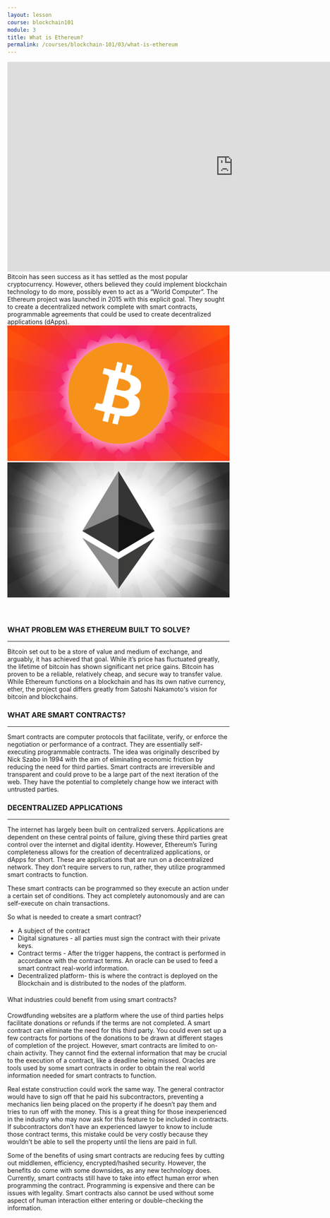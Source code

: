 ```yaml
---
layout: lesson
course: blockchain101
module: 3
title: What is Ethereum?
permalink: /courses/blockchain-101/03/what-is-ethereum
---
```


<span>
<div style="text-align: center;">

<iframe src="https://www.youtube.com/embed/ZCFeYA1qhj8?rel=0" width="1024" height="475" frameborder="0" allowfullscreen="allowfullscreen"></iframe>

</div>
<span class="openingParagraph">Bitcoin has seen success as it has settled as the most popular cryptocurrency. However, others believed they could implement blockchain technology to do more, possibly even to act as a “World Computer”. The Ethereum project was launched in 2015 with this explicit goal. They sought to create a decentralized network complete with smart contracts, programmable agreements that could be used to create decentralized applications (dApps).
</span>

<img src="/assets/img/courses/blockchain-101/Bitcoin-01.png" />
<img src="/assets/img/courses/blockchain-101/Ethereum-01.png" />

<h4></h4>
&nbsp;
<h3>WHAT PROBLEM WAS ETHEREUM BUILT TO SOLVE?</h3>
<hr />
<span style="font-weight: 400;">Bitcoin set out to be a store of value and medium of exchange, and arguably, it has achieved that goal. While it’s price has fluctuated greatly, the lifetime of bitcoin has shown significant net price gains. Bitcoin has proven to be a reliable, relatively cheap, and secure way to transfer value. </span><span style="font-weight: 400;">While Ethereum functions on a blockchain and has its own native currency, ether, the project goal differs greatly from Satoshi Nakamoto's vision for bitcoin and blockchains.</span>
&nbsp;
<h3>WHAT ARE SMART CONTRACTS?</h3>
<hr />
<span style="font-weight: 400;">Smart contracts are computer protocols that facilitate, verify, or enforce the negotiation or performance of a contract. They are essentially self-executing programmable contracts. The idea was originally described by Nick Szabo in 1994 with the aim of eliminating economic friction by reducing the need for third parties. Smart contracts are irreversible and transparent and could prove to be a large part of the next iteration of the web. They have the potential to completely change how we interact with untrusted parties.</span>
&nbsp;
<h3>DECENTRALIZED APPLICATIONS</h3>
<hr />
<span style="font-weight: 400;">The internet has largely been built on centralized servers. Applications are dependent on these central points of failure, giving these third parties great control over the internet and digital identity. However, Ethereum’s Turing completeness allows for the creation of decentralized applications, or dApps for short. These are applications that are run on a decentralized network. They don’t require servers to run, rather, they utilize programmed smart contracts to function.</span>

<span style="font-weight: 400;">These smart contracts can be programmed so they execute an action under a certain set of conditions. They act completely autonomously and are can self-execute on chain transactions.</span>

<span style="font-weight: 400;">So what is needed to create a smart contract?</span>
<ul>
 	<li style="font-weight: 400;"><span style="font-weight: 400;">A subject of the contract</span></li>
 	<li style="font-weight: 400;"><span style="font-weight: 400;">Digital signatures - all parties must sign the contract with their private keys.</span></li>
 	<li style="font-weight: 400;"><span style="font-weight: 400;">Contract terms - </span><span style="font-weight: 400;">After the trigger happens, the contract is performed in accordance with the contract terms. An oracle can be used to feed a smart contract real-world information.</span></li>
 	<li style="font-weight: 400;"><span style="font-weight: 400;">Decentralized platform- this is where the contract is deployed on the Blockchain and is distributed to the nodes of the platform.</span></li>
</ul>
<div class="tealCallout">
<h4><span style="font-weight: 400;">What industries could benefit from using smart contracts?</span></h4>
<span style="font-weight: 400;">Crowdfunding websites are a platform where the use of third parties helps facilitate donations or refunds if the terms are not completed. A smart contract can eliminate the need for this third party. You could even set up a few contracts for portions of the donations to be drawn at different stages of completion of the project. However, smart contracts are limited to on-chain activity. They cannot find the external information that may be crucial to the execution of a contract, like a deadline being missed. Oracles are tools used by some smart contracts in order to obtain the real world information needed for smart contracts to function.</span>

<span style="font-weight: 400;">Real estate construction could work the same way. The general contractor would have to sign off that he paid his subcontractors, preventing a mechanics lien being placed on the property if he doesn’t pay them and tries to run off with the money. This is a great thing for those inexperienced in the industry who may now ask for this feature to be included in contracts. If subcontractors don’t have an experienced lawyer to know to include those contract terms, this mistake could be very costly because they wouldn’t be able to sell the property until the liens are paid in full.</span>

<span style="font-weight: 400;">Some of the benefits of using smart contracts are reducing fees by cutting out middlemen, efficiency, encrypted/hashed security. However, the benefits do come with some downsides, as any new technology does. Currently, smart contracts still have to take into effect human error when programming the contract. Programming is expensive and there can be issues with legality. Smart contracts also cannot be used without some aspect of human interaction either entering or double-checking the information.</span>


